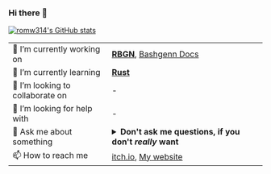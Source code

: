 ### Hi there 👋
[![romw314's GitHub stats](https://github-readme-stats.vercel.app/api?username=romw314&show_icons=true&theme=merko&rank_icon=default&show=reviews,discussions_started,discussions_answered)](https://github.com/anuraghazra/github-readme-stats)

|||
|---|---|
| 🔭 I’m currently working on | [**RBGN**](https://github.com/romw314/rust-bashgenn), [Bashgenn Docs](https://github.com/romw314/bashgenn-docs) |
| 🌱 I’m currently learning | [**Rust**](https://rust-lang.org) |
| 👯 I’m looking to collaborate on | - |
| 🤔 I’m looking for help with | - |
| 💬 Ask me about something | <details><summary>**Don't ask me questions, if you don't *really* want**</summary><details><summary>Probably, you don't need to open this</summary>[Click here, removing the **EXTRA** part of the URL](https://github.com/romw314/romw314EXTRA/issues/new/choose)</details></details> |
| 📫 How to reach me | [itch.io](https://romw314.itch.io), [My website](https://romw314.github.io) |
